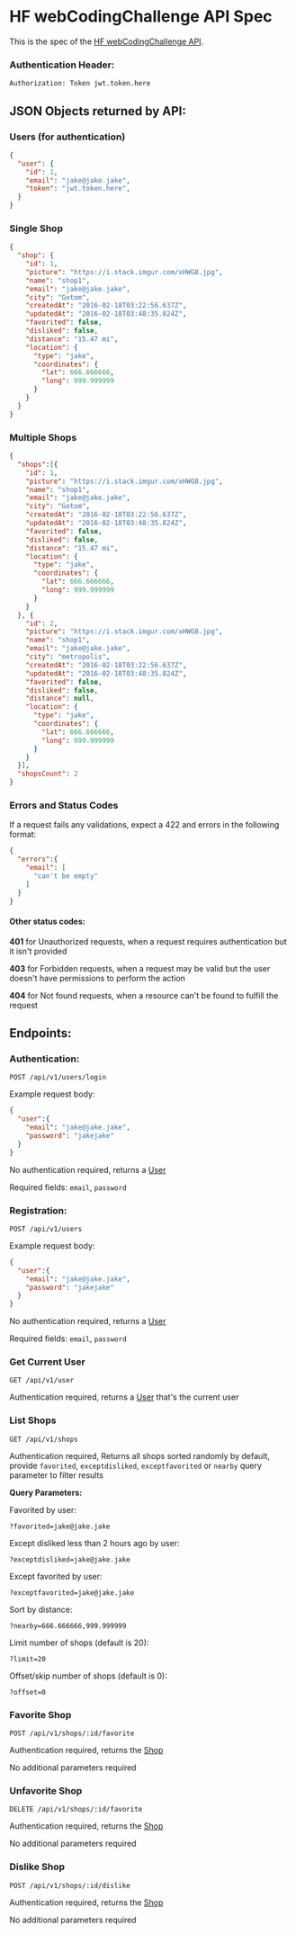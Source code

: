 # HF webCodingChallenge API Spec

This is the spec of the [HF webCodingChallenge API](https://github.com/eissasoubhi/challenge-project/backend, "HF webCodingChallenge API").

### Authentication Header:

`Authorization: Token jwt.token.here`

## JSON Objects returned by API:

### Users (for authentication)

```JSON
{
  "user": {
    "id": 1,
    "email": "jake@jake.jake",
    "token": "jwt.token.here",
  }
}
```

### Single Shop

```JSON
{
  "shop": {
    "id": 1,
    "picture": "https://i.stack.imgur.com/xHWG8.jpg",
    "name": "shop1",
    "email": "jake@jake.jake",
    "city": "Gotom",
    "createdAt": "2016-02-18T03:22:56.637Z",
    "updatedAt": "2016-02-18T03:48:35.824Z",
    "favorited": false,
    "disliked": false,
    "distance": "15.47 mi",
    "location": {
      "type": "jake",
      "coordinates": {
        "lat": 666.666666,
        "long": 999.999999
      }
    }
  }
}
```

### Multiple Shops

```JSON
{
  "shops":[{
    "id": 1,
    "picture": "https://i.stack.imgur.com/xHWG8.jpg",
    "name": "shop1",
    "email": "jake@jake.jake",
    "city": "Gotom",
    "createdAt": "2016-02-18T03:22:56.637Z",
    "updatedAt": "2016-02-18T03:48:35.824Z",
    "favorited": false,
    "disliked": false,
    "distance": "15.47 mi",
    "location": {
      "type": "jake",
      "coordinates": {
        "lat": 666.666666,
        "long": 999.999999
      }
    }
  }, {
    "id": 2,
    "picture": "https://i.stack.imgur.com/xHWG8.jpg",
    "name": "shop1",
    "email": "jake@jake.jake",
    "city": "metropolis",
    "createdAt": "2016-02-18T03:22:56.637Z",
    "updatedAt": "2016-02-18T03:48:35.824Z",
    "favorited": false,
    "disliked": false,
    "distance": null,
    "location": {
      "type": "jake",
      "coordinates": {
        "lat": 666.666666,
        "long": 999.999999
      }
    }
  }],
  "shopsCount": 2
}
```

### Errors and Status Codes

If a request fails any validations, expect a 422 and errors in the following format:

```JSON
{
  "errors":{
    "email": [
      "can't be empty"
    ]
  }
}
```

#### Other status codes:

**401** for Unauthorized requests, when a request requires authentication but it isn't provided

**403** for Forbidden requests, when a request may be valid but the user doesn't have permissions to perform the action

**404** for Not found requests, when a resource can't be found to fulfill the request


## Endpoints:

### Authentication:

`POST /api/v1/users/login`

Example request body:
```JSON
{
  "user":{
    "email": "jake@jake.jake",
    "password": "jakejake"
  }
}
```

No authentication required, returns a [User](#users-for-authentication)

Required fields: `email`, `password`



### Registration:

`POST /api/v1/users`

Example request body:
```JSON
{
  "user":{
    "email": "jake@jake.jake",
    "password": "jakejake"
  }
}
```

No authentication required, returns a [User](#users-for-authentication)

Required fields: `email`, `password`



### Get Current User

`GET /api/v1/user`

Authentication required, returns a [User](#users-for-authentication) that's the current user



### List Shops

`GET /api/v1/shops`

Authentication required, Returns all shops sorted randomly by default, provide `favorited`, `exceptdisliked`, `exceptfavorited` or `nearby` query parameter to filter results

**Query Parameters:**

Favorited by user:

`?favorited=jake@jake.jake`

Except disliked less than 2 hours ago by user:

`?exceptdisliked=jake@jake.jake`

Except favorited by user:

`?exceptfavorited=jake@jake.jake`

Sort by distance:

`?nearby=666.666666,999.999999`

Limit number of shops (default is 20):

`?limit=20`

Offset/skip number of shops (default is 0):

`?offset=0`



### Favorite Shop

`POST /api/v1/shops/:id/favorite`

Authentication required, returns the [Shop](#single-shop)

No additional parameters required



### Unfavorite Shop

`DELETE /api/v1/shops/:id/favorite`

Authentication required, returns the [Shop](#single-shop)

No additional parameters required



### Dislike Shop

`POST /api/v1/shops/:id/dislike`

Authentication required, returns the [Shop](#single-shop)

No additional parameters required
